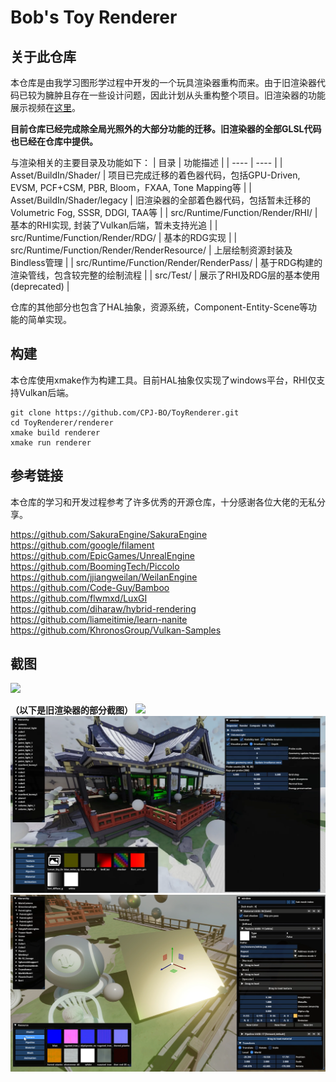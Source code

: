# Bob's Toy Renderer

## 关于此仓库
本仓库是由我学习图形学过程中开发的一个玩具渲染器重构而来。由于旧渲染器代码已较为臃肿且存在一些设计问题，因此计划从头重构整个项目。旧渲染器的功能展示视频在[这里](https://www.bilibili.com/video/BV1EWGJeGEcS/)。  

**目前仓库已经完成除全局光照外的大部分功能的迁移。旧渲染器的全部GLSL代码也已经在仓库中提供。**  

与渲染相关的主要目录及功能如下：
|  目录   | 功能描述  |
|  ----  | ----  |
| Asset/BuildIn/Shader/  | 项目已完成迁移的着色器代码，包括GPU-Driven, EVSM, PCF+CSM, PBR, Bloom，FXAA, Tone Mapping等 |
| Asset/BuildIn/Shader/legacy  | 旧渲染器的全部着色器代码，包括暂未迁移的Volumetric Fog, SSSR, DDGI, TAA等 |
| src/Runtime/Function/Render/RHI/  | 基本的RHI实现, 封装了Vulkan后端，暂未支持光追 |
| src/Runtime/Function/Render/RDG/  | 基本的RDG实现 |
| src/Runtime/Function/Render/RenderResource/  | 上层绘制资源封装及Bindless管理 |
| src/Runtime/Function/Render/RenderPass/  | 基于RDG构建的渲染管线，包含较完整的绘制流程 |
| src/Test/  | 展示了RHI及RDG层的基本使用(deprecated) |

仓库的其他部分也包含了HAL抽象，资源系统，Component-Entity-Scene等功能的简单实现。

## 构建
本仓库使用xmake作为构建工具。目前HAL抽象仅实现了windows平台，RHI仅支持Vulkan后端。

```shell
git clone https://github.com/CPJ-BO/ToyRenderer.git
cd ToyRenderer/renderer
xmake build renderer
xmake run renderer
```

## 参考链接
本仓库的学习和开发过程参考了许多优秀的开源仓库，十分感谢各位大佬的无私分享。

https://github.com/SakuraEngine/SakuraEngine  
https://github.com/google/filament  
https://github.com/EpicGames/UnrealEngine  
https://github.com/BoomingTech/Piccolo  
https://github.com/jjiangweilan/WeilanEngine  
https://github.com/Code-Guy/Bamboo  
https://github.com/flwmxd/LuxGI  
https://github.com/diharaw/hybrid-rendering  
https://github.com/liameitimie/learn-nanite  
https://github.com/KhronosGroup/Vulkan-Samples  


## 截图
![](snapshot/bunny.png)  

**（以下是旧渲染器的部分截图）**
![](snapshot/GPU-Driven.png)
![](snapshot/DDGI.png)
![](snapshot/PBR.png)